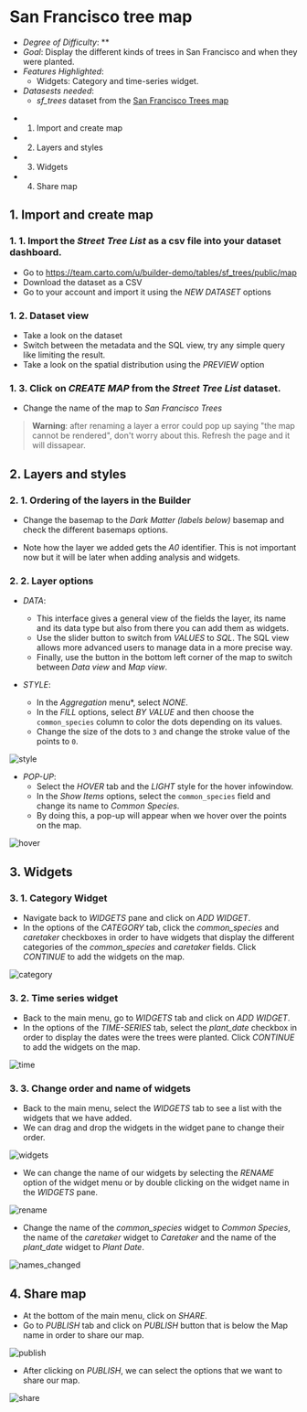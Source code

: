 # San Francisco tree map

* *Degree of Difficulty*: **
* *Goal*: Display the different kinds of trees in San Francisco and when they were planted.
* *Features Highlighted*:
  * Widgets: Category and time-series widget.
* *Datasests needed*:
  * *sf_trees* dataset from the [San Francisco Trees map](https://team.carto.com/u/builder-demo/viz/10be49bc-6683-466e-8cbe-c11d4ef4aa95/public_map)

<!-- MarkdownTOC -->

- 1. Import and create map
- 2. Layers and styles
- 3. Widgets
- 4. Share map

<!-- /MarkdownTOC -->


## 1. Import and create map

### 1. 1. Import the *Street Tree List* as a csv file into your dataset dashboard.

* Go to https://team.carto.com/u/builder-demo/tables/sf_trees/public/map
* Download the dataset as a CSV
* Go to your account and import it using the *NEW DATASET* options

### 1. 2. Dataset view

* Take a look on the dataset
* Switch between the metadata and the SQL view, try any simple query like limiting the result.
* Take a look on the spatial distribution using the *PREVIEW* option

### 1. 3. Click on *CREATE MAP* from the *Street Tree List* dataset.

* Change the name of the map to *San Francisco Trees*

> **Warning**: after renaming a layer a error could pop up saying "the map cannot be rendered", don't worry about this. Refresh the page and it will dissapear.


## 2. Layers and styles

### 2. 1. Ordering of the layers in the Builder

* Change the basemap to the *Dark Matter (labels below)* basemap and check the different basemaps options.

* Note how the layer we added gets the *A0* identifier. This is not important now but it will be later when adding analysis and widgets.

### 2. 2. Layer options

* *DATA*:
  * This interface gives a general view of the fields the layer, its name and its data type but also from there you can add them as widgets.
  * Use the slider button to switch from *VALUES* to *SQL*. The SQL view allows more advanced users to manage data in a more precise way.
  * Finally, use the button in the bottom left corner of the map to switch between *Data view* and *Map view*.

* *STYLE*:
  * In the *Aggregation* menu*, select *NONE*.
  * In the *FILL* options, select *BY VALUE* and then choose the `common_species` column to color the dots depending on its values.
  * Change the size of the dots to `3` and change the stroke value of the points to `0`.

![style](./imgs/01-sftrees-01.png)


* *POP-UP*:
  * Select the *HOVER* tab and the *LIGHT* style for the hover infowindow.
  * In the *Show Items* options, select the `common_species` field and change its name to *Common Species*.
  * By doing this, a pop-up will appear when we hover over the points on the map.

![hover](imgs/01-sftrees-02.png)


## 3. Widgets

### 3. 1. Category Widget

* Navigate back to *WIDGETS* pane and click on *ADD WIDGET*.
* In the options of the *CATEGORY* tab, click the *common_species* and *caretaker* checkboxes in order to have widgets that display the different categories of the *common_species* and *caretaker* fields. Click *CONTINUE* to add the widgets on the map.

![category](imgs/01-sftrees-03.png)

### 3. 2. Time series widget

* Back to the main menu, go to *WIDGETS* tab and click on *ADD WIDGET*.
* In the options of the *TIME-SERIES* tab, select the *plant_date* checkbox in order to display the dates were the trees were planted. Click *CONTINUE* to add the widgets on the map.

![time](imgs/01-sftrees-04.png)

### 3. 3. Change order and name of widgets

* Back to the main menu, select the *WIDGETS* tab to see a list with the widgets that we have added.
* We can drag and drop the widgets in the widget pane to change their order.

![widgets](imgs/01-sftrees-05.png)


* We can change the name of our widgets by selecting the *RENAME* option of the widget menu or by double clicking on the widget name in the *WIDGETS* pane.

![rename](imgs/01-sftrees-06.png)


* Change the name of the *common_species* widget to *Common Species*, the name of the *caretaker* widget to *Caretaker* and the name of the *plant_date* widget to *Plant Date*.

![names_changed](imgs/01-sftrees-07.png)


## 4. Share map

* At the bottom of the main menu, click on *SHARE*.
* Go to *PUBLISH* tab and click on *PUBLISH* button that is below the Map name in order to share our map.

![publish](imgs/01-sftrees-08.png)


* After clicking on *PUBLISH*, we can select the options that we want to share our map.

![share](imgs/01-sftrees-09.png)